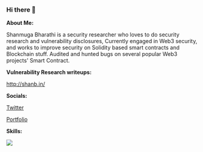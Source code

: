 ### Hi there 👋

**About Me:**

Shanmuga Bharathi is a security researcher who loves to do security research and vulnerability disclosures, Currently engaged in Web3 security, and works to improve security on Solidity based smart contracts and Blockchain stuff. Audited and hunted bugs on several popular Web3 projects' Smart Contract.

**Vulnerability Research writeups:**

http://shanb.in/

**Socials:**

[Twitter](https://twitter.com/shanb1605) 

[Portfolio](https://mirror.xyz/0xBA23dfd7cCCD3587A1b8909dd5BcCfD92aCeAE6f) 




**Skills:**
<p>
<img src="https://skillicons.dev/icons?i=solidity,rust,python,linux,docker"/>
</p>
<br />
